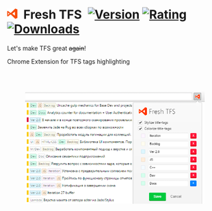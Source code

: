 # <span><img src='assets/logo.png' width='24'/> Fresh TFS [![Version][version-img]][url] [![Rating][rating-img]][url] [![Downloads][downloads-img]][url]</span>
Let's make TFS great ~~again~~!


[version-img]: https://img.shields.io/chrome-web-store/v/nfefmjlaaohglofpdnhgeccegigjcalf.svg?label=version&colorB=44cc11
[downloads-img]: https://img.shields.io/chrome-web-store/d/nfefmjlaaohglofpdnhgeccegigjcalf.svg?colorB=44cc11
[rating-img]: https://img.shields.io/chrome-web-store/rating/nfefmjlaaohglofpdnhgeccegigjcalf.svg
[url]: https://chrome.google.com/webstore/detail/kinotracker/nfefmjlaaohglofpdnhgeccegigjcalf

Chrome Extension for TFS tags highlighting

<br/><br/>

<p align='center'>
    <a title='Fresh TFS in Chrome Web Store' href='https://chrome.google.com/webstore/detail/fresh-tfs/nfefmjlaaohglofpdnhgeccegigjcalf'><img src='assets/screenshot.png' width='420'/></a>
</p>
